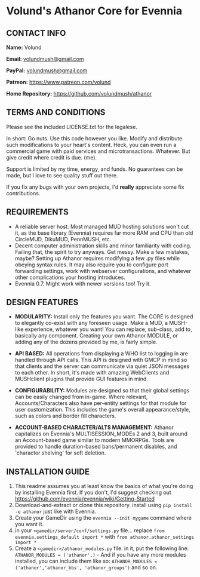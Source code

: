 # Volund's Athanor Core for Evennia

## CONTACT INFO
**Name:** Volund

**Email:** volundmush@gmail.com

**PayPal:** volundmush@gmail.com

**Patreon:** https://www.patreon.com/volund

**Home Repository:** https://github.com/volundmush/athanor

## TERMS AND CONDITIONS

Please see the included LICENSE.txt for the legalese.

In short:
Go nuts. Use this code however you like. Modify and distribute such modifications to your heart's content.
Heck, you can even run a commercial game with paid services and microtransactions. Whatever.
But give credit where credit is due. (me).

Support is limited by my time, energy, and funds. No guarantees can be made, but I love to see quality stuff out there.

If you fix any bugs with your own projects, I'd __really__ appreciate some fix contributions.

## REQUIREMENTS
  * A reliable server host. Most managed MUD hosting solutions won't cut it, as the base library (Evennia) requires far more RAM and CPU than old CircleMUD, DikuMUD, PennMUSH, etc.
  * Decent computer administration skills and minor familiarity with coding. Failing that, the spirit to try anyways. Get messy. Make a few mistakes, maybe? Setting up Athanor requires modifying a few .py files while obeying syntax rules. It may also require you to configure port forwarding settings, work with webserver configurations, and whatever other complications your hosting introduces.
  * Evennia 0.7. Might work with newer versions too! Try it.

## DESIGN FEATURES
  * **MODULARITY:** Install only the features you want. The CORE is designed to elegantly co-exist with any foreseen usage. Make a MUD, a MUSH-like experience, whatever you want! You can replace, sub-class, add to, basically any component. Creating your own Athanor MODULE, or adding any of the dozens provided by me, is fairly simple.

  * **API BASED:** All operations from displaying a WHO list to logging in are handled through API calls. This API is designed with GMCP in mind so that clients and the server can communicate via quiet JSON messages to each other. In short, it's made with amazing WebClients and MUSHclient plugins that provide GUI features in mind.

  * **CONFIGURABILITY:** Modules are designed so that their global settings can be easily changed from in-game. Where relevant, Accounts/Characters also have per-entity settings for that module for user customization. This includes the game's overall appearance/style, such as colors and border fill characters.

  * **ACCOUNT-BASED CHARACTER/ALTS MANAGEMENT:** Athanor capitalizes on Evennia's MULTISESSION_MODEs 2 and 3, built around an Account-based game similar to modern MMORPGs. Tools are provided to handle duration-based bans/permanent disables, and 'character shelving' for soft deletion.


## INSTALLATION GUIDE
  1. This readme assumes you at least know the basics of what you're doing by installing Evennia first. If you don't, I'd suggest checking out https://github.com/evennia/evennia/wiki/Getting-Started
  2. Download-and-extract or clone this repository. install using `pip install -e athanor` just like with Evennia.
  3. Create your GameDir using the `evennia --init mygame` command where you want it.
  4. in your `<gamedir/server/conf/settings.py` file... replace `from evennia.settings_default import *` with `from athanor.athanor_settings import *`
  5. Create a `<gamedir>/athanor_modules.py` file. in it, put the following line: `ATHANOR_MODULES = ('athanor',)` - And if you have any more modules installed, you can include them like so: `ATHANOR_MODULES = ('athanor','athanor_bbs', 'athanor_groups')` and so on.